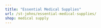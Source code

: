 ```yaml
---
title: "Essential Medical Supplies"
url: /st-johns/essential-medical-supplies/
shop: medical supply
---
```

